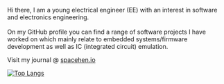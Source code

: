 Hi there, I am a young electrical engineer (EE) with an interest in software and electronics engineering.<br/>
<br/>
On my GitHub profile you can find a range of software projects I have worked on which mainly relate to embedded systems/firmware development as well as IC (integrated circuit) emulation. 

Visit my journal @ [spacehen.io](http://spacehen.io)

[![Top Langs](https://github-readme-stats-48wc.vercel.app/api/top-langs/?username=spacehen&layout=compact)](https://github.com/spacehen/github-readme-stats)
